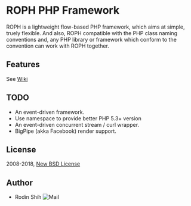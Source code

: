 ROPH PHP Framework
=============================

ROPH is a lightweight flow-based PHP framework, which aims at simple, truely flexible. And also, ROPH compatible with the PHP class naming conventions and, any PHP library or framework which conform to the convention can work with ROPH together. 

## Features

See [Wiki](https://github.com/slawdan/ROPH/wiki)

## TODO 

- An event-driven framework.
- Use namespace to provide better PHP 5.3+ version
- An event-driven concurrent stream / curl wrapper.
- BigPipe (akka Facebook) render support.

## License

2008-2018, [New BSD License](https://github.com/slawdan/ROPH/blob/master/LICENSE)

## Author

- Rodin Shih 
  ![Mail](http://rodin.rizili.com/wp-content/mail_image/mail_gmail.png)